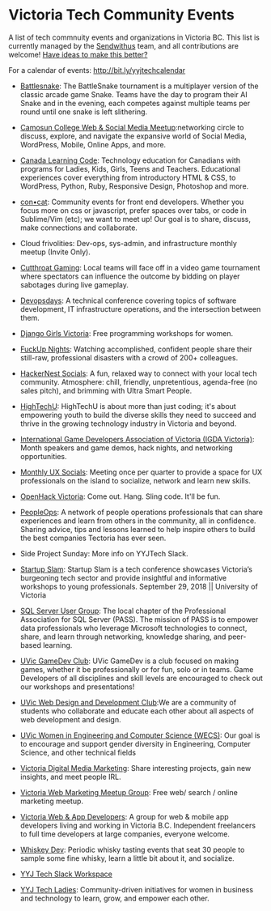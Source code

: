 # Victoria Tech Community Events


A list of tech commnuity events and organizations in Victoria BC. This list is currently managed by the [Sendwithus](http://sendwithus.com/about) team, and all contributions are welcome! [Have ideas to make this better?](mailto:us@sendwithus.com)

For a calendar of events: http://bit.ly/yyjtechcalendar


* [Battlesnake](battlesnake.io): The BattleSnake tournament is a multiplayer version of the classic arcade game Snake. Teams have the day to program their AI Snake and in the evening, each competes against multiple teams per round until one snake is left slithering.

* [Camosun College Web & Social Media Meetup](https://www.meetup.com/Camosun-College-Social-Media-Meetup/):networking circle to discuss, explore, and navigate the expansive world of Social Media, WordPress, Mobile, Online Apps, and more. 

* [Canada Learning Code](https://www.canadalearningcode.ca/chapters/victoria/): Technology education for Canadians with programs for Ladies, Kids, Girls, Teens and Teachers. Educational experiences cover everything from introductory HTML & CSS, to WordPress, Python, Ruby, Responsive Design, Photoshop and more. 

* [con•cat](https://www.meetup.com/con-cat/): Community events for front end developers. Whether you focus more on css or javascript, prefer spaces over tabs, or code in Sublime/Vim (etc); we want to meet up! Our goal is to share, discuss, make connections and collaborate. 

* Cloud frivolities: Dev-ops, sys-admin, and infrastructure monthly meetup (Invite Only).

* [Cutthroat Gaming](https://www.cutthroatgaming.org/): Local teams will face off in a video game tournament where spectators can influence the outcome by bidding on player sabotages during live gameplay.

* [Devopsdays](https://www.devopsdays.org/events/2018-victoria/welcome/): A technical conference covering topics of software development, IT infrastructure operations, and the intersection between them.

* [Django Girls Victoria](https://djangogirls.org/victoria/): Free programming workshops for women.

* [FuckUp Nights](https://www.viatec.ca/events): Watching accomplished, confident people share their still-raw, professional disasters with a crowd of 200+ colleagues.

* [HackerNest Socials](https://www.meetup.com/HackerNestYYJ/): A fun, relaxed way to connect with your local tech community. Atmosphere: chill, friendly, unpretentious, agenda-free (no sales pitch), and brimming with Ultra Smart People.

* [HighTechU](https://www.hightechu.ca/): HighTechU is about more than just coding; it's about empowering youth to build the diverse skills they need to succeed and thrive in the growing technology industry in Victoria and beyond.

* [International Game Developers Association of Victoria (IGDA Victoria)](https://igdavictoria.com/#events): Month speakers and game demos, hack nights, and networking opportunities. 

* [Monthly UX Socials](https://www.meetup.com/UX-Victoria/): Meeting once per quarter to provide a space for UX professionals on the island to socialize, network and learn new skills. 

* [OpenHack Victoria](https://www.meetup.com/OpenHack-Victoria/): Come out. Hang. Sling code. It'll be fun.

* [PeopleOps](http://www.peopleops.ca/): A network of people operations professionals that can share experiences and learn from others in the community, all in confidence. Sharing advice, tips and lessons learned to help inspire others to build the best companies Tectoria has ever seen.

* Side Project Sunday: More info on YYJTech Slack.

* [Startup Slam](startupslam.io): Startup Slam is a tech conference showcases Victoria’s burgeoning tech sector and provide insightful and informative workshops to young professionals. September 29, 2018 || University of Victoria

* [SQL Server User Group](https://www.meetup.com/Victoria-SQL-Server-User-Group/): The local chapter of the Professional Association for SQL Server (PASS). The mission of PASS is to empower data professionals who leverage Microsoft technologies to connect, share, and learn through networking, knowledge sharing, and peer-based learning.

* [UVic GameDev Club](https://www.facebook.com/groups/uvicgamedev/): UVic GameDev is a club focused on making games, whether it be professionally or for fun, solo or in teams. Game Developers of all disciplines and skill levels are encouraged to check out our workshops and presentations!

* [UVic Web Design and Development Club](https://github.com/uvicwebdev):We are a community of students who collaborate and educate each other about all aspects of web development and design.

* [UVic Women in Engineering and Computer Science (WECS)](https://wecs.csc.uvic.ca/): Our goal is to encourage and support gender diversity in Engineering, Computer Science, and other technical fields

* [Victoria Digital Media Marketing](https://www.meetup.com/Victoria-Digital-Media-Marketing-Meetup/): Share interesting projects, gain new insights, and meet people IRL.

* [Victoria Web Marketing Meetup Group](https://www.meetup.com/victoria-web-marketing/): Free web/ search / online marketing meetup.

* [Victoria Web & App Developers](https://www.meetup.com/Victoria-Web-App-Developers/): A group for web & mobile app developers living and working in Victoria B.C. Independent freelancers to full time developers at large companies, everyone welcome.

* [Whiskey Dev](https://whiskydev.com/): Periodic whisky tasting events that seat 30 people to sample some fine whisky, learn a little bit about it, and socialize.

* [YYJ Tech Slack Workspace](https://joinyyjtechslack.herokuapp.com/)

* [YYJ Tech Ladies](http://www.yyjtechladies.com/about-us): Community-driven initiatives for women in business and technology to learn, grow, and empower each other. 
